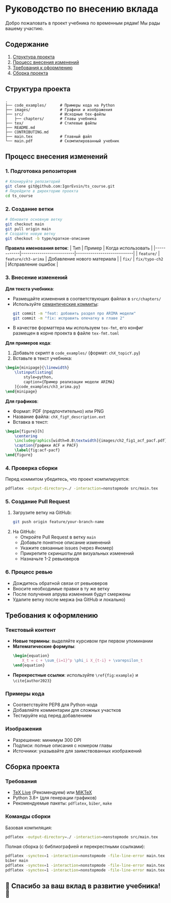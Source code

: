 # Руководство по внесению вклада
Добро пожаловать в проект учебника по временным рядам! Мы рады вашему участию.


## Содержание
1. [Структура проекта](#-структура-проекта)
2. [Процесс внесения изменений](#-процесс-внесения-изменений)
3. [Требования к оформлению](#-требования-к-оформлению)
4. [Сборка проекта](#-сборка-проекта)


## Структура проекта
```
.
├── code_examples/      # Примеры кода на Python
├── images/             # Графики и изображения
├── src/                # Исходные tex-файлы
│   ├── chapters/       # Главы учебника
├── tex/                # Стилевые файлы
├── README.md
├── CONTRIBUTING.md
├── main.tex            # Главный файл
└── main.pdf            # Скомпилированный учебник

```


## Процесс внесения изменений
### 1. Подготовка репозитория
```bash
# Клонируйте репозиторий
git clone git@github.com:IgorEvsin/ts_course.git
# Перейдите в директорию проекта
cd ts_course
```
### 2. Создание ветки
```bash
# Обновите основную ветку
git checkout main
git pull origin main
# Создайте новую ветку
git checkout -b type/краткое-описание
```
**Правила именования веток**:
| Тип        | Пример                   | Когда использовать         |
|------------|--------------------------|----------------------------|
| `feature/` | `feature/ch3-arima`      | Добавление нового материала |
| `fix/`     | `fix/typo-ch2`           | Исправление ошибок         |

### 3. Внесение изменений
**Для текста учебника**:
- Размещайте изменения в соответствующих файлах в `src/chapters/`
- Используйте [семантические коммиты](https://www.conventionalcommits.org/en/v1.0.0/):
  ```bash
  git commit -m "feat: добавить раздел про ARIMA модели"
  git commit -m "fix: исправить опечатку в главе 2"
  ```
- В качестве форматтера мы используем `tex-fmt`, его конфиг размещен в корне проекта в файле `tex-fmt.toml`

**Для примеров кода**:
1. Добавьте скрипт в `code_examples/` (формат: `chX_topicY.py`)
2. Вставьте в текст учебника:
```latex
\begin{minipage}{\linewidth}
    \lstinputlisting[
        style=python,
        caption={Пример реализации модели ARIMA}
    ]{code_examples/ch3_arima.py}
\end{minipage}
```
**Для графиков**:
- Формат: PDF (предпочтительно) или PNG
- Название файла: `chX_figY_description.ext`
- Вставка в текст:
```latex
\begin{figure}[h]
    \centering
    \includegraphics[width=0.8\textwidth]{images/ch2_fig1_acf_pacf.pdf}
    \caption{Графики ACF и PACF}
    \label{fig:acf-pacf}
\end{figure}
```
### 4. Проверка сборки
Перед коммитом убедитесь, что проект компилируется:
```bash
pdflatex -output-directory=./ -interaction=nonstopmode src/main.tex
```
### 5. Создание Pull Request
1. Загрузите ветку на GitHub:
   ```bash
   git push origin feature/your-branch-name
   ```
2. На GitHub:
   - Откройте Pull Request в ветку `main`
   - Добавьте понятное описание изменений
   - Укажите связанные issues (через #номер)
   - Прикрепите скриншоты для визуальных изменений
   - Назначьте 1-2 ревьюверов
### 6. Процесс ревью
- Дождитесь обратной связи от ревьюверов
- Вносите необходимые правки в ту же ветку
- После получения апрува изменения будут смержены
- Удалите ветку после мержа (на GitHub и локально)

## Требования к оформлению
### Текстовый контент
- **Новые термины**: выделяйте курсивом при первом упоминании
- **Математические формулы**:
  ```latex
  \begin{equation}
      X_t = c + \sum_{i=1}^p \phi_i X_{t-i} + \varepsilon_t
  \end{equation}
  ```
- **Перекрестные ссылки**: используйте `\ref{fig:example}` и `\cite{author2023}`
### Примеры кода
- Соответствуйте PEP8 для Python-кода
- Добавляйте комментарии для сложных участков
- Тестируйте код перед добавлением
### Изображения
- Разрешение: минимум 300 DPI
- Подписи: полные описания с номером главы
- Источники: указывайте для заимствованных изображений
## Сборка проекта
### Требования
- [TeX Live](https://www.tug.org/texlive/) (Рекомендуем) или [MiKTeX](https://miktex.org/)
- Python 3.8+ (для генерации графиков)
- Рекомендуемые пакеты: `pdflatex`, `biber`, `make`
### Команды сборки
Базовая компиляция:
```bash
pdflatex -output-directory=./ -interaction=nonstopmode src/main.tex
```
Полная сборка (с библиографией и перекрестными ссылками):
```bash
pdflatex -synctex=1 -interaction=nonstopmode -file-line-error main.tex
biber main
pdflatex -synctex=1 -interaction=nonstopmode -file-line-error main.tex
pdflatex -synctex=1 -interaction=nonstopmode -file-line-error main.tex
```
## 🤝 Спасибо за ваш вклад в развитие учебника! 🤝